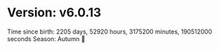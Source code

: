 # Version: v6.0.13
Time since birth: 2205 days, 52920 hours, 3175200 minutes, 190512000 seconds
Season: Autumn 🍁
